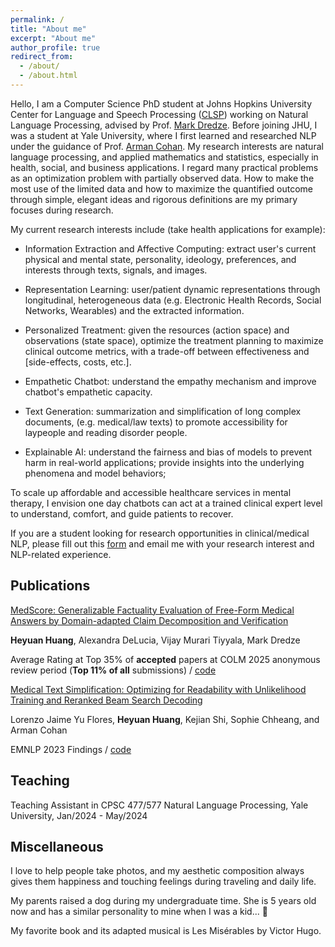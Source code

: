 ```yaml
---
permalink: /
title: "About me"
excerpt: "About me"
author_profile: true
redirect_from: 
  - /about/
  - /about.html
---
```



Hello, I am a Computer Science PhD student at Johns Hopkins University Center for Language and Speech Processing ([CLSP](https://www.clsp.jhu.edu/)) working on Natural Language Processing, advised by Prof. [Mark Dredze](https://www.cs.jhu.edu/~mdredze/). Before joining JHU, I was a student at Yale University, where I first learned and researched NLP under the guidance of Prof. [Arman Cohan](https://armancohan.com/). My research interests are natural language processing, and applied mathematics and statistics, especially in health, social, and business applications. I regard many practical problems as an optimization problem with partially observed data. How to make the most use of the limited data and how to maximize the quantified outcome through simple, elegant ideas and rigorous definitions are my primary focuses during research. 

My current research interests include (take health applications for example):
* Information Extraction and Affective Computing: extract user's current physical and mental state, personality, ideology, preferences, and interests through texts, signals, and images.

* Representation Learning: user/patient dynamic representations through longitudinal, heterogeneous data (e.g. Electronic Health Records, Social Networks, Wearables) and the extracted information.
  
* Personalized Treatment: given the resources (action space) and observations (state space), optimize the treatment planning to maximize clinical outcome metrics, with a trade-off between effectiveness and [side-effects, costs, etc.].
* Empathetic Chatbot: understand the empathy mechanism and improve chatbot's empathetic capacity.
* Text Generation: summarization and simplification of long complex documents, (e.g. medical/law texts) to promote accessibility for laypeople and reading disorder people.
* Explainable AI: understand the fairness and bias of models to prevent harm in real-world applications; provide insights into the underlying phenomena and model behaviors; 

To scale up affordable and accessible healthcare services in mental therapy, I envision one day chatbots can act at a trained clinical expert level to understand, comfort, and guide patients to recover. 

If you are a student looking for research opportunities in clinical/medical NLP, please fill out this [form](https://goo.gl/forms/XJY3W9TM5jeR6ov23) and email me with your research interest and NLP-related experience.

## Publications

[MedScore: Generalizable Factuality Evaluation of Free-Form Medical Answers by Domain-adapted Claim Decomposition and Verification](https://arxiv.org/abs/2505.18452)

**Heyuan Huang**, Alexandra DeLucia, Vijay Murari Tiyyala, Mark Dredze

Average Rating at Top 35% of **accepted** papers at COLM 2025 anonymous review period (**Top 11% of all** submissions) / [code](https://github.com/Heyuan9/MedScore)

[Medical Text Simplification: Optimizing for Readability with Unlikelihood Training and Reranked Beam Search Decoding](https://aclanthology.org/2023.findings-emnlp.322/)

Lorenzo Jaime Yu Flores, **Heyuan Huang**, Kejian Shi, Sophie Chheang, and Arman Cohan

EMNLP 2023 Findings / [code](https://github.com/HeYuan919/simplification-project)

## Teaching

Teaching Assistant in CPSC 477/577 Natural Language Processing, Yale University, Jan/2024 - May/2024

## Miscellaneous
I love to help people take photos, and my aesthetic composition always gives them happiness and touching feelings during traveling and daily life.

My parents raised a dog during my undergraduate time. She is 5 years old now and has a similar personality to mine when I was a kid... 🤨

My favorite book and its adapted musical is Les Misérables by Victor Hugo.

